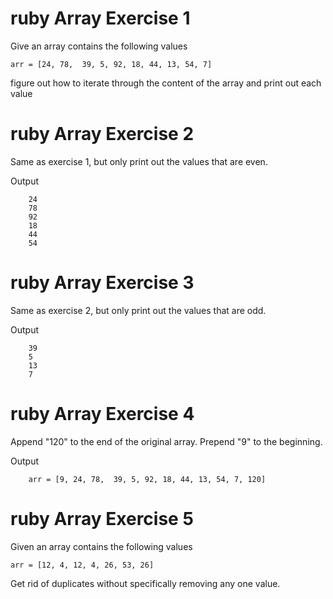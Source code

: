 ruby Array Exercise 1
=====================
Give an array contains the following values

```
arr = [24, 78,  39, 5, 92, 18, 44, 13, 54, 7]
```

figure out how to iterate through the content of the array and
print out each value



ruby Array Exercise 2
=====================
Same as exercise 1, but only print out the values that are even.

Output
```
	24
	78
	92
	18
	44
	54
```	


ruby Array Exercise 3
=====================
Same as exercise 2, but only print out the values that are odd.

Output
```
	39
	5
	13
	7
```

ruby Array Exercise 4
=====================
Append "120" to the end of the original array. Prepend "9" to the beginning.

Output
```
	arr = [9, 24, 78,  39, 5, 92, 18, 44, 13, 54, 7, 120]
```

ruby Array Exercise 5
=====================		
Given an array contains the following values

```
arr = [12, 4, 12, 4, 26, 53, 26]
```
Get rid of duplicates without specifically removing any one value.
